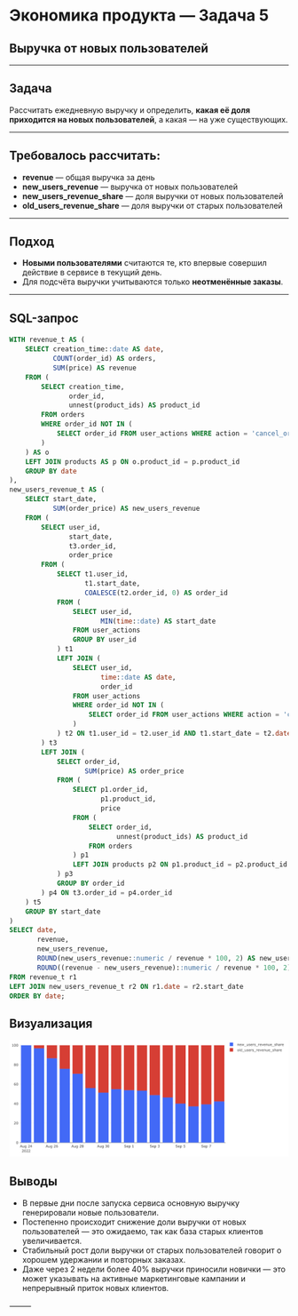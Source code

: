 # Экономика продукта — Задача 5

## Выручка от новых пользователей

---

## Задача

Рассчитать ежедневную выручку и определить, **какая её доля приходится на новых пользователей**, а какая — на уже существующих.

---

## Требовалось рассчитать:

- **revenue** — общая выручка за день
- **new_users_revenue** — выручка от новых пользователей
- **new_users_revenue_share** — доля выручки от новых пользователей
- **old_users_revenue_share** — доля выручки от старых пользователей

---

## Подход

- **Новыми пользователями** считаются те, кто впервые совершил действие в сервисе в текущий день.
- Для подсчёта выручки учитываются только **неотменённые заказы**.

---

## SQL-запрос

```sql
WITH revenue_t AS (
    SELECT creation_time::date AS date,
           COUNT(order_id) AS orders,
           SUM(price) AS revenue
    FROM (
        SELECT creation_time,
               order_id,
               unnest(product_ids) AS product_id
        FROM orders
        WHERE order_id NOT IN (
            SELECT order_id FROM user_actions WHERE action = 'cancel_order'
        )
    ) AS o
    LEFT JOIN products AS p ON o.product_id = p.product_id
    GROUP BY date
),
new_users_revenue_t AS (
    SELECT start_date,
           SUM(order_price) AS new_users_revenue
    FROM (
        SELECT user_id,
               start_date,
               t3.order_id,
               order_price
        FROM (
            SELECT t1.user_id,
                   t1.start_date,
                   COALESCE(t2.order_id, 0) AS order_id
            FROM (
                SELECT user_id,
                       MIN(time::date) AS start_date
                FROM user_actions
                GROUP BY user_id
            ) t1
            LEFT JOIN (
                SELECT user_id,
                       time::date AS date,
                       order_id
                FROM user_actions
                WHERE order_id NOT IN (
                    SELECT order_id FROM user_actions WHERE action = 'cancel_order'
                )
            ) t2 ON t1.user_id = t2.user_id AND t1.start_date = t2.date
        ) t3
        LEFT JOIN (
            SELECT order_id,
                   SUM(price) AS order_price
            FROM (
                SELECT p1.order_id,
                       p1.product_id,
                       price
                FROM (
                    SELECT order_id,
                           unnest(product_ids) AS product_id
                    FROM orders
                ) p1
                LEFT JOIN products p2 ON p1.product_id = p2.product_id
            ) p3
            GROUP BY order_id
        ) p4 ON t3.order_id = p4.order_id
    ) t5
    GROUP BY start_date
)
SELECT date,
       revenue,
       new_users_revenue,
       ROUND(new_users_revenue::numeric / revenue * 100, 2) AS new_users_revenue_share,
       ROUND((revenue - new_users_revenue)::numeric / revenue * 100, 2) AS old_users_revenue_share
FROM revenue_t r1
LEFT JOIN new_users_revenue_t r2 ON r1.date = r2.start_date
ORDER BY date;
```

## Визуализация

![Ежедневная выручка](../img/economika_task_5_viz_1.png)

## Выводы

- В первые дни после запуска сервиса основную выручку генерировали новые пользователи.
- Постепенно происходит снижение доли выручки от новых пользователей — это ожидаемо, так как база старых клиентов увеличивается.
- Стабильный рост доли выручки от старых пользователей говорит о хорошем удержании и повторных заказах.
- Даже через 2 недели более 40% выручки приносили новички — это может указывать на активные маркетинговые кампании и непрерывный приток новых клиентов.

⸻

